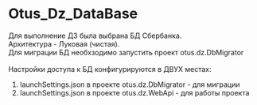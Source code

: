 # Otus_Dz_DataBase
Для выполнение ДЗ была выбрана БД Сбербанка.<br/>
Архитектура - Луковая (чистая).<br/>
Для миграции БД необхзодимо запустить проект otus.dz.DbMigrator<br/><br/>
Настройки доступа к БД конфигурируются в ДВУХ местах:
1) launchSettings.json в проекте otus.dz.DbMigrator - для миграции
2) launchSettings.json в проекте otus.dz.WebApi - для работы проекта
